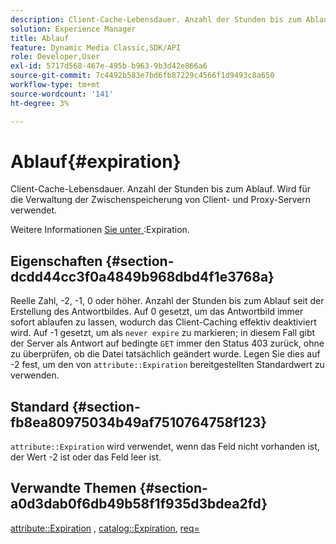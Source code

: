 ```yaml
---
description: Client-Cache-Lebensdauer. Anzahl der Stunden bis zum Ablauf. Wird für die Verwaltung der Zwischenspeicherung von Client- und Proxy-Servern verwendet.
solution: Experience Manager
title: Ablauf
feature: Dynamic Media Classic,SDK/API
role: Developer,User
exl-id: 5717d568-467e-495b-b963-9b3d42e866a6
source-git-commit: 7c4492b583e7bd6fb87229c4566f1d9493c8a650
workflow-type: tm+mt
source-wordcount: '141'
ht-degree: 3%

---
```


# Ablauf{#expiration}

Client-Cache-Lebensdauer. Anzahl der Stunden bis zum Ablauf. Wird für die Verwaltung der Zwischenspeicherung von Client- und Proxy-Servern verwendet.

Weitere Informationen [ Sie unter ](/help/aem-is-ir-api/ir-api/material-cat/image-rendering-api-ref/c-ir-material-catalog/c-ir-material-data-reference/r-ir-expiration-dataref.md):Expiration.

## Eigenschaften {#section-dcdd44cc3f0a4849b968dbd4f1e3768a}

Reelle Zahl, -2, -1, 0 oder höher. Anzahl der Stunden bis zum Ablauf seit der Erstellung des Antwortbildes. Auf 0 gesetzt, um das Antwortbild immer sofort ablaufen zu lassen, wodurch das Client-Caching effektiv deaktiviert wird. Auf -1 gesetzt, um als `never expire` zu markieren; in diesem Fall gibt der Server als Antwort auf bedingte `GET` immer den Status 403 zurück, ohne zu überprüfen, ob die Datei tatsächlich geändert wurde. Legen Sie dies auf -2 fest, um den von `attribute::Expiration` bereitgestellten Standardwert zu verwenden.

## Standard {#section-fb8ea80975034b49af7510764758f123}

`attribute::Expiration` wird verwendet, wenn das Feld nicht vorhanden ist, der Wert -2 ist oder das Feld leer ist.

## Verwandte Themen {#section-a0d3dab0f6db49b58f1f935d3bdea2fd}

[attribute::Expiration](../../../../../ir-api/material-cat/image-rendering-api-ref/c-ir-material-catalog/c-ir-attributes-reference/r-ir-expiration.md#reference-0f68ad8199c64bd4bc8d27dd78b7d996) , [catalog::Expiration](../../../../../ir-api/material-cat/image-rendering-api-ref/c-ir-material-catalog/c-ir-material-data-reference/r-ir-expiration-dataref.md#reference-5e93943abff54c93bf85aae3b911a3ce), [req=](../../../../../ir-api/http-protocol/image-rendering-api-ref/c-ir-http-protocol-ref/c-ir-http-protocol-command-reference/r-ir-req.md#reference-792b1a663fb64261bd2de2a209b847fb)
